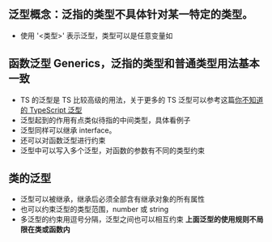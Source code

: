 ## 泛型概念：泛指的类型不具体针对某一特定的类型。
* 使用 '<类型>' 表示泛型，类型可以是任意变量如 <T>

## 函数泛型 Generics，泛指的类型和普通类型用法基本一致
* TS 的泛型是 TS 比较高级的用法，关于更多的 TS 泛型可以参考这篇[你不知道的 TypeScript 泛型](https://segmentfault.com/a/1190000022993503)
* 泛型起到的作用有点类似待指的中间类型，具体看例子
* 泛型同样可以继承 interface。
* 还可以对函数泛型进行约束
* 泛型中可以写入多个泛型，对函数的参数有不同的类型约束


## 类的泛型
* 泛型可以被继承，继承后必须全部含有继承对象的所有属性
* 也可以约束泛型的类型范围，number 或 string
* 多泛型的约束用逗号分隔，泛型之间也可以相互约束
**上面泛型的使用规则不局限在类或函数内**